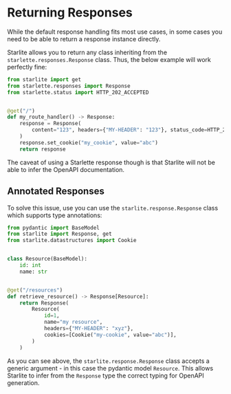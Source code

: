 # Returning Responses

While the default response handling fits most use cases, in some cases you need to be able to return a response instance
directly.

Starlite allows you to return any class inheriting from the `starlette.responses.Response` class. Thus, the below
example will work perfectly fine:

```python
from starlite import get
from starlette.responses import Response
from starlette.status import HTTP_202_ACCEPTED


@get("/")
def my_route_handler() -> Response:
    response = Response(
        content="123", headers={"MY-HEADER": "123"}, status_code=HTTP_202_ACCEPTED
    )
    response.set_cookie("my_cookie", value="abc")
    return response
```

The caveat of using a Starlette response though is that Starlite will not be able to infer the OpenAPI documentation.

## Annotated Responses

To solve this issue, use you can use the `starlite.response.Response` class which supports type annotations:

```python
from pydantic import BaseModel
from starlite import Response, get
from starlite.datastructures import Cookie


class Resource(BaseModel):
    id: int
    name: str


@get("/resources")
def retrieve_resource() -> Response[Resource]:
    return Response(
        Resource(
            id=1,
            name="my resource",
            headers={"MY-HEADER": "xyz"},
            cookies=[Cookie("my-cookie", value="abc")],
        )
    )
```

As you can see above, the `starlite.response.Response` class accepts a generic argument - in this case the pydantic
model `Resource`. This allows Starlite to infer from the `Response` type the correct typing for OpenAPI generation.
